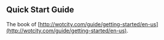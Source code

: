 ## Quick Start Guide

The book of [http://wotcity.com/guide/getting-started/en-us](http://wotcity.com/guide/getting-started/en-us).

